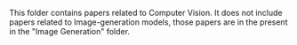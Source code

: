 This folder contains papers related to Computer Vision. It does not include papers related to Image-generation models, those papers are in the present in the "Image Generation" folder.
